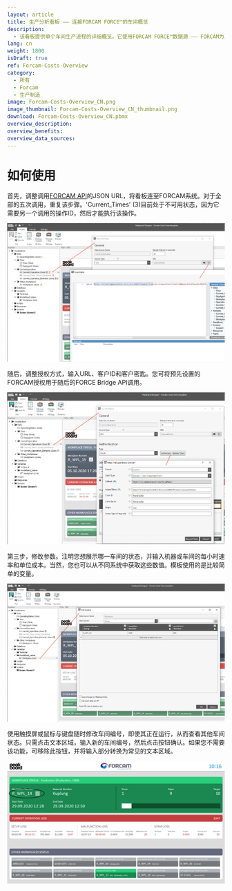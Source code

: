 ```yaml
---
layout: article
title: 生产分析看板 —— 连接FORCAM FORCE™的车间概览
description: 
  - 该看板提供单个车间生产进程的详细概览。它使用FORCAM FORCE™数据源 —— FORCAM为工业物联网（IIOT）打造的IT平台。它通过FORCAM FORCE™ Bridge API获取生产数据，并融合其他参数，例如每小时速率和单价，获得完整的订单状态概览并实时监控车间运行。此外，当出现由机器故障导致的损失，您也可以了然于胸。该模板能帮助您优化进程，从而提高利润率。 
lang: cn
weight: 1800
isDraft: true
ref: Forcam-Costs-Overview
category:
  - 所有
  - Forcam
  - 生产制造
image: Forcam-Costs-Overview_CN.png
image_thumbnail: Forcam-Costs-Overview_CN_thumbnail.png
download: Forcam-Costs-Overview_CN.pbmx
overview_description:
overview_benefits:
overview_data_sources:
---
```


# 如何使用

首先，调整调用[FORCAM API](https://docs.forcebridge.io/)的JSON URL，将看板连至FORCAM系统。对于全部的五次调用，重复该步骤。'Current_Times' (3)目前处于不可用状态，因为它需要另一个调用的操作ID，然后才能执行该操作。

![](img/forcam-call-url.png)

随后，调整授权方式，输入URL、客户ID和客户密匙。您可将预先设置的FORCAM授权用于随后的FORCE Bridge API调用。

![](img/forcam-oauth-update.png)

第三步，修改参数。注明您想展示哪一车间的状态，并输入机器或车间的每小时速率和单位成本。当然，您也可以从不同系统中获取这些数值。模板使用的是比较简单的变量。

![](img/forcam-workplace-and-prices.png)

使用触摸屏或鼠标与键盘随时修改车间编号，即使其正在运行，从而查看其他车间状态。只需点击文本区域，输入新的车间编号，然后点击按钮确认。如果您不需要该功能，可移除此按钮，并将输入部分转换为常见的文本区域。

![](img/forcam-cost-overview-live-edit.png)
